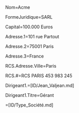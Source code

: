 Nom=Acme

FormeJuridique=SARL

Capital=100.000 Euros

Adresse.1=101 rue Partout

Adresse.2=75001 Paris

Adresse.3=France
 
RCS.Adresse.Ville=Paris

RCS.#=RCS PARIS 453 983 245

Dirigeant1.=[ID/Jean_Valjean.md]

Dirigeant1.Titre=Gérant

=[ID/Type_Société.md]